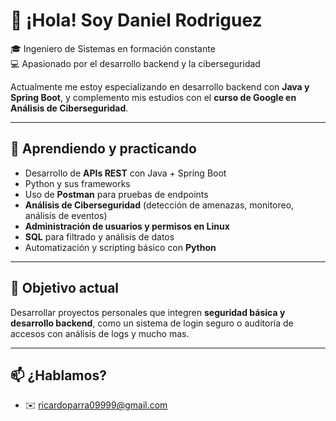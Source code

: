 # 👋 ¡Hola! Soy Daniel Rodriguez

🎓 Ingeniero de Sistemas en formación constante  
💻 Apasionado por el desarrollo backend y la ciberseguridad

Actualmente me estoy especializando en desarrollo backend con **Java y Spring Boot**, y complemento mis estudios con el **curso de Google en Análisis de Ciberseguridad**.

---

## 🚀 Aprendiendo y practicando
- Desarrollo de **APIs REST** con Java + Spring Boot
- Python y sus frameworks
- Uso de **Postman** para pruebas de endpoints
- **Análisis de Ciberseguridad** (detección de amenazas, monitoreo, análisis de eventos)
- **Administración de usuarios y permisos en Linux**
- **SQL** para filtrado y análisis de datos
- Automatización y scripting básico con **Python**

---

## 🌱 Objetivo actual
Desarrollar proyectos personales que integren **seguridad básica y desarrollo backend**, como un sistema de login seguro o auditoría de accesos con análisis de logs y mucho mas.

---

## 📫 ¿Hablamos?
- ✉️ ricardoparra09999@gmail.com
